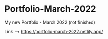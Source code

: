 # Portfolio-March-2022

My new Portfolio - March 2022
(not finished)

Link --> https://portfolio-march-2022.netlify.app/
